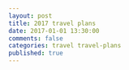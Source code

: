 ```yaml
---
layout: post
title: 2017 travel plans
date: 2017-01-01 13:30:00
comments: false
categories: travel travel-plans
published: true
---
```

